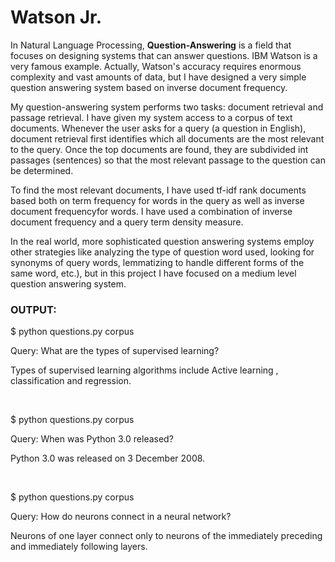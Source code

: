 <h1><b>Watson Jr.</b></h1>
<p>
In Natural Language Processing, <b>Question-Answering</b> is a field that focuses on designing systems that can answer questions. IBM Watson is a very famous example. Actually, Watson's accuracy requires enormous complexity and vast amounts of data, but I have designed a very simple question answering system based on inverse document frequency.
</p>
<p>
My question-answering system performs two tasks: document retrieval and passage retrieval. I have given my system access to a corpus of text documents. Whenever the user asks for a query (a question in English), document retrieval first identifies which all documents are the most relevant to the query. Once the top documents are found, they are subdivided int passages (sentences) so that the most relevant passage to the question can be determined.
</p>
<p>
To find the most relevant documents, I have used tf-idf rank documents based both on term frequency for words in the query as well as inverse document frequencyfor words. I have used a combination of inverse document frequency and a query term density measure.
</p>
<p>
In the real world, more sophisticated question answering systems employ other strategies like analyzing the type of question word used, looking for synonyms of query words, lemmatizing to handle different forms of the same word, etc.), but in this project I have focused on a medium level question answering system.
</p>
<h3><b>OUTPUT:</b></h3>
<p>$ python questions.py corpus</p>
<p>Query: What are the types of supervised learning?</p>
<p>Types of supervised learning algorithms include Active learning , classification and regression.</p>
<br>
<p>$ python questions.py corpus</p>
<p>Query: When was Python 3.0 released?</p>
<p>Python 3.0 was released on 3 December 2008.</p>
<br>
<p>$ python questions.py corpus</p>
<p>Query: How do neurons connect in a neural network?</p>
<p>Neurons of one layer connect only to neurons of the immediately preceding and immediately following layers.</p>